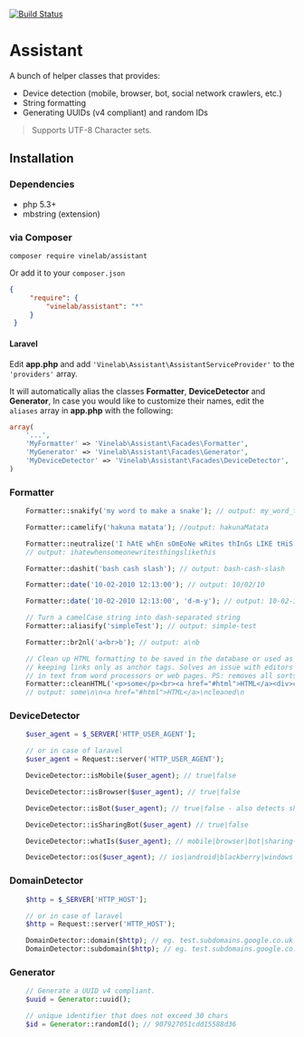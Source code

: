 [![Build Status](https://travis-ci.org/Vinelab/assistant.png?branch=master)](https://travis-ci.org/Vinelab/assistant)

# Assistant
A bunch of helper classes that provides:

- Device detection (mobile, browser, bot, social network crawlers, etc.)
- String formatting
- Generating UUIDs (v4 compliant) and random IDs

> Supports UTF-8 Character sets.

## Installation

### Dependencies
- php 5.3+
- mbstring (extension)

### via Composer
```
composer require vinelab/assistant
```

Or add it to your `composer.json`

```json
{
     "require": {
         "vinelab/assistant": "*"
     }
 }
```

#### Laravel
Edit **app.php** and add `'Vinelab\Assistant\AssistantServiceProvider'` to the `'providers'` array.

It will automatically alias the classes **Formatter**, **DeviceDetector** and **Generator**,
In case you would like to customize their names, edit the `aliases` array in **app.php** with the following:

```php
array(
	'...',
	'MyFormatter' => 'Vinelab\Assistant\Facades\Formatter',
	'MyGenerator' => 'Vinelab\Assistant\Facades\Generator',
	'MyDeviceDetector' => 'Vinelab\Assistant\Facades\DeviceDetector',
)
```

### Formatter

```php
	Formatter::snakify('my word to make a snake'); // output: my_word_to_make_a_snake

	Formatter::camelify('hakuna matata'); //output: hakunaMatata

	Formatter::neutralize('I hAtE whEn sOmEoNe wRites thInGs LIKE tHiS');
	// output: ihatewhensomeonewritesthingslikethis

	Formatter::dashit('bash cash slash'); // output: bash-cash-slash

	Formatter::date('10-02-2010 12:13:00'); // output: 10/02/10

	Formatter::date('10-02-2010 12:13:00', 'd-m-y'); // output: 10-02-10

	// Turn a camelCase string into dash-separated string
	Formatter::aliasify('simpleTest'); // output: simple-test

	Formatter::br2nl('a<br>b'); // output: a\nb

	// Clean up HTML formatting to be saved in the database or used as plain text
	// keeping links only as anchor tags. Solves an issue with editors when pasting
	// in text from word processors or web pages. PS: removes all sorts of media.
	Formatter::cleanHTML('<p>some</p><br><a href="#html">HTML</a><div>cleaned</div><img src="http://come.img" />');
	// output: some\n\n<a href="#html">HTML</a>\ncleaned\n
```

### DeviceDetector

```php
	$user_agent = $_SERVER['HTTP_USER_AGENT'];

	// or in case of laravel
	$user_agent = Request::server('HTTP_USER_AGENT');

	DeviceDetector::isMobile($user_agent); // true|false

	DeviceDetector::isBrowser($user_agent); // true|false

	DeviceDetector::isBot($user_agent); // true|false - also detects sharing bots

	DeviceDetector::isSharingBot($user_agent) // true|false

	DeviceDetector::whatIs($user_agent); // mobile|browser|bot|sharing-bot

	DeviceDetector::os($user_agent); // ios|android|blackberry|windows|other
```

### DomainDetector

```php
	$http = $_SERVER['HTTP_HOST'];

	// or in case of laravel
	$http = Request::server('HTTP_HOST');

	DomainDetector::domain($http); // eg. test.subdomains.google.co.uk -> 'google'
	DomainDetector::subdomain($http); // eg. test.subdomains.google.co.uk -> ['test', 'subdomains']

```

### Generator

```php
	// Generate a UUID v4 compliant.
	$uuid = Generator::uuid();

	// unique identifier that does not exceed 30 chars
	$id = Generator::randomId(); // 907927051cdd15588d36
```
